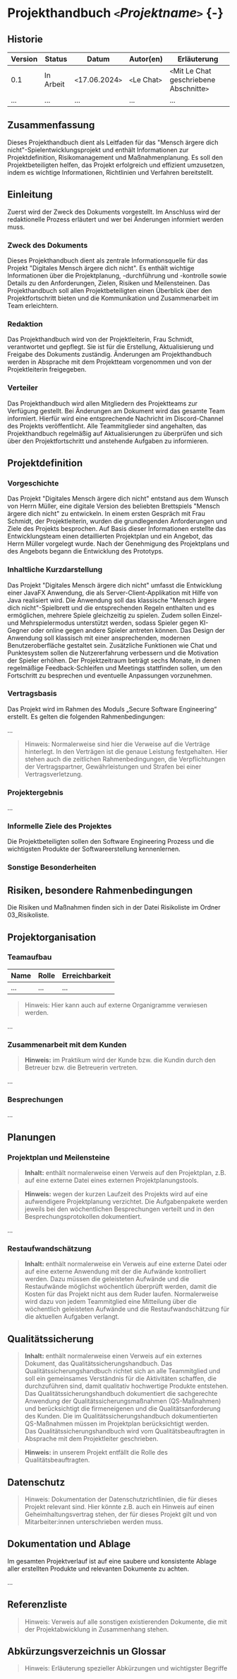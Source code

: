 # Projekthandbuch *`<`Projektname`>`* {-}

## Historie
| Version | Status | Datum | Autor(en) | Erläuterung |
| --- | --- | --- | --- | --- | 
| 0.1 | In Arbeit | `<`17.06.2024`>` | `<`Le Chat`>` | `<`Mit Le Chat geschriebene Abschnitte`>` | 
| ... | ... | ... | ...	| ... | 

## Zusammenfassung

Dieses Projekthandbuch dient als Leitfaden für das "Mensch ärgere dich nicht"-Spielentwicklungsprojekt und enthält Informationen zur Projektdefinition, Risikomanagement und Maßnahmenplanung. Es soll den Projektbeteiligten helfen, das Projekt erfolgreich und effizient umzusetzen, indem es wichtige Informationen, Richtlinien und Verfahren bereitstellt.

## Einleitung

Zuerst wird der Zweck des Dokuments vorgestellt. Im Anschluss wird der redaktionelle Prozess erläutert und wer bei 
Änderungen informiert werden muss.

###	Zweck des Dokuments 

Dieses Projekthandbuch dient als zentrale Informationsquelle für das Projekt "Digitales Mensch ärgere dich nicht". Es enthält wichtige Informationen über die Projektplanung, -durchführung und -kontrolle sowie Details zu den Anforderungen, Zielen, Risiken und Meilensteinen. Das Projekthandbuch soll allen Projektbeteiligten einen Überblick über den Projektfortschritt bieten und die Kommunikation und Zusammenarbeit im Team erleichtern.

###	Redaktion

Das Projekthandbuch wird von der Projektleiterin, Frau Schmidt, verantwortet und gepflegt. Sie ist für die Erstellung, Aktualisierung und Freigabe des Dokuments zuständig. Änderungen am Projekthandbuch werden in Absprache mit dem Projektteam vorgenommen und von der Projektleiterin freigegeben.

###	Verteiler

Das Projekthandbuch wird allen Mitgliedern des Projektteams zur Verfügung gestellt. Bei Änderungen am Dokument wird das gesamte Team informiert. Hierfür wird eine entsprechende Nachricht im Discord-Channel des Projekts veröffentlicht. Alle Teammitglieder sind angehalten, das Projekthandbuch regelmäßig auf Aktualisierungen zu überprüfen und sich über den Projektfortschritt und anstehende Aufgaben zu informieren.

## Projektdefinition

### Vorgeschichte 

Das Projekt "Digitales Mensch ärgere dich nicht" entstand aus dem Wunsch von Herrn Müller, eine digitale Version des beliebten Brettspiels "Mensch ärgere dich nicht" zu entwickeln. In einem ersten Gespräch mit Frau Schmidt, der Projektleiterin, wurden die grundlegenden Anforderungen und Ziele des Projekts besprochen. Auf Basis dieser Informationen erstellte das Entwicklungsteam einen detaillierten Projektplan und ein Angebot, das Herrn Müller vorgelegt wurde. Nach der Genehmigung des Projektplans und des Angebots begann die Entwicklung des Prototyps.

###	Inhaltliche Kurzdarstellung

Das Projekt "Digitales Mensch ärgere dich nicht" umfasst die Entwicklung einer JavaFX Anwendung, die als Server-Client-Applikation mit Hilfe von Java realisiert wird. Die Anwendung soll das klassische "Mensch ärgere dich nicht"-Spielbrett und die entsprechenden Regeln enthalten und es ermöglichen, mehrere Spiele gleichzeitig zu spielen. Zudem sollen Einzel- und Mehrspielermodus unterstützt werden, sodass Spieler gegen KI-Gegner oder online gegen andere Spieler antreten können. Das Design der Anwendung soll klassisch mit einer ansprechenden, modernen Benutzeroberfläche gestaltet sein. Zusätzliche Funktionen wie Chat und Punktesystem sollen die Nutzererfahrung verbessern und die Motivation der Spieler erhöhen. Der Projektzeitraum beträgt sechs Monate, in denen regelmäßige Feedback-Schleifen und Meetings stattfinden sollen, um den Fortschritt zu besprechen und eventuelle Anpassungen vorzunehmen.

###	Vertragsbasis

Das Projekt wird im Rahmen des Moduls „Secure Software Engineering“ erstellt. Es gelten die folgenden Rahmenbedingungen:

...

> Hinweis: Normalerweise sind hier die Verweise auf die Verträge hinterlegt. In den Verträgen ist die genaue Leistung 
> festgehalten. Hier stehen auch die zeitlichen Rahmenbedingungen, die Verpflichtungen der Vertragspartner, 
> Gewährleistungen und Strafen bei einer Vertragsverletzung.

###	Projektergebnis

...

###	Informelle Ziele des Projektes

Die Projektbeteiligten sollen den Software Engineering Prozess und die wichtigsten Produkte der Softwareerstellung 
kennenlernen.

### Sonstige Besonderheiten

##	Risiken, besondere Rahmenbedingungen

Die Risiken und Maßnahmen finden sich in der Datei Risikoliste im Ordner 03_Risikoliste.

##	Projektorganisation

###	Teamaufbau

| Name | Rolle | Erreichbarkeit |
| --- | --- |  --- |
| ... | ... | ... |  

> Hinweis: Hier kann auch auf externe Organigramme verwiesen werden.

...

### Zusammenarbeit mit dem Kunden 

> **Hinweis:** im Praktikum wird der Kunde bzw. die Kundin durch den Betreuer bzw. die Betreuerin vertreten.

...

### Besprechungen

...

## Planungen

### Projektplan und Meilensteine

> **Inhalt:** enthält normalerweise einen Verweis auf den Projektplan, z.B. auf eine externe Datei eines externen
> Projektplanungstools. 

> **Hinweis:** wegen der kurzen Laufzeit des Projekts wird auf eine aufwendigere Projektplanung verzichtet. Die
> Aufgabenpakete werden jeweils bei den wöchentlichen Besprechungen verteilt und in den Besprechungsprotokollen 
> dokumentiert. 

...

### Restaufwandschätzung

> **Inhalt:** enthält normalerweise ein Verweis auf eine externe Datei oder auf eine externe Anwendung mit der die
> Aufwände kontrolliert werden. Dazu müssen die geleisteten Aufwände und die Restaufwände möglichst wöchentlich 
> überprüft werden, damit die Kosten für das Projekt nicht aus dem Ruder laufen. Normalerweise wird dazu von jedem
> Teammitglied eine Mitteilung über die wöchentlich geleisteten Aufwände und die Restaufwandschätzung für die 
> aktuellen Aufgaben verlangt. 

## Qualitätssicherung

> **Inhalt:** enthält normalerweise einen Verweis auf ein externes Dokument, das Qualitätssicherungshandbuch. 
> Das Qualitätssicherungshandbuch richtet sich an alle Teammitglied und soll ein gemeinsames Verständnis für die 
> Aktivitäten schaffen, die durchzuführen sind, damit qualitativ hochwertige Produkte entstehen. Das 
> Qualitätssicherungshandbuch dokumentiert die sachgerechte Anwendung der Qualitätssicherungsmaßnahmen (QS-Maßnahmen) 
> und berücksichtigt die firmeneigenen und die Qualitätsanforderung des Kunden. Die im Qualitätssicherungshandbuch 
> dokumentierten QS-Maßnahmen müssen im Projektplan berücksichtigt werden.  
> Das Qualitätssicherungshandbuch wird vom Qualitätsbeauftragten in Absprache mit dem Projektleiter geschrieben.

> **Hinweis:** in unserem Projekt entfällt die Rolle des Qualitätsbeauftragten.

## Datenschutz

> Hinweis: Dokumentation der Datenschutzrichtlinien, die für dieses Projekt relevant sind. Hier könnte z.B. auch ein 
> Hinweis auf einen Geheimhaltungsvertrag stehen, der für dieses Projekt gilt und von Mitarbeiter:innen unterschrieben 
> werden muss.

## Dokumentation und Ablage

Im gesamten Projektverlauf ist auf eine saubere und konsistente Ablage aller erstellten Produkte und relevanten 
Dokumente zu achten.

...

## Referenzliste

> Hinweis: Verweis auf alle sonstigen existierenden Dokumente, die mit der Projektabwicklung in Zusammenhang stehen.

## Abkürzungsverzeichnis un Glossar

> Hinweis: Erläuterung spezieller Abkürzungen und wichtigster Begriffe
